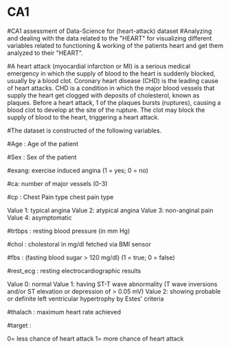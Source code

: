 # CA1
#CA1 assessment of Data-Science for (heart-attack) dataset
#Analyzing and dealing with the data related to the "HEART" for visualizing different variables related to functioning & working of the patients heart and get them analyzed to their "HEART".

#A heart attack (myocardial infarction or MI) is a serious medical emergency in which the supply of blood to the heart is suddenly blocked, usually by a blood clot. Coronary heart disease (CHD) is the leading cause of heart attacks. CHD is a condition in which the major blood vessels that supply the heart get clogged with deposits of cholesterol, known as plaques. Before a heart attack, 1 of the plaques bursts (ruptures), causing a blood clot to develop at the site of the rupture. The clot may block the supply of blood to the heart, triggering a heart attack.

#The dataset is constructed of the following variables.

#Age : Age of the patient

#Sex : Sex of the patient

#exang: exercise induced angina (1 = yes; 0 = no)

#ca: number of major vessels (0-3)

#cp : Chest Pain type chest pain type

 Value 1: typical angina 
 Value 2: atypical angina 
 Value 3: non-anginal pain 
 Value 4: asymptomatic 
 
#trtbps : resting blood pressure (in mm Hg)

#chol : cholestoral in mg/dl fetched via BMI sensor

#fbs : (fasting blood sugar > 120 mg/dl) (1 = true; 0 = false)

#rest_ecg : resting electrocardiographic results

 Value 0: normal 
 Value 1: having ST-T wave abnormality (T wave inversions and/or ST elevation or depression of > 0.05 mV) 
 Value 2: showing probable or definite left ventricular hypertrophy by Estes' criteria 
 
#thalach : maximum heart rate achieved

#target : 

0= less chance of heart attack 
1= more chance of heart attack
